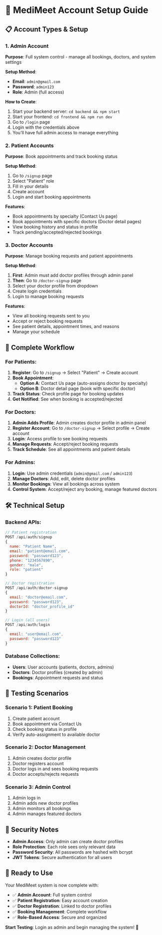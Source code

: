 # 🏥 MediMeet Account Setup Guide

## 📋 **Account Types & Setup**

### **1. Admin Account**
**Purpose**: Full system control - manage all bookings, doctors, and system settings

**Setup Method**: 
- **Email**: `admin@gmail.com`
- **Password**: `admin123`
- **Role**: Admin (full access)

**How to Create**:
1. Start your backend server: `cd backend && npm start`
2. Start your frontend: `cd frontend && npm run dev`
3. Go to `/login` page
4. Login with the credentials above
5. You'll have full admin access to manage everything

### **2. Patient Accounts**
**Purpose**: Book appointments and track booking status

**Setup Method**:
1. Go to `/signup` page
2. Select "Patient" role
3. Fill in your details
4. Create account
5. Login and start booking appointments

**Features**:
- Book appointments by specialty (Contact Us page)
- Book appointments with specific doctors (Doctor detail pages)
- View booking history and status in profile
- Track pending/accepted/rejected bookings

### **3. Doctor Accounts**
**Purpose**: Manage booking requests and patient appointments

**Setup Method**:
1. **First**: Admin must add doctor profiles through admin panel
2. **Then**: Go to `/doctor-signup` page
3. Select your doctor profile from dropdown
4. Create login credentials
5. Login to manage booking requests

**Features**:
- View all booking requests sent to you
- Accept or reject booking requests
- See patient details, appointment times, and reasons
- Manage your schedule

## 🔄 **Complete Workflow**

### **For Patients**:
1. **Register**: Go to `/signup` → Select "Patient" → Create account
2. **Book Appointment**: 
   - **Option A**: Contact Us page (auto-assigns doctor by specialty)
   - **Option B**: Doctor detail page (book with specific doctor)
3. **Track Status**: Check profile page for booking updates
4. **Get Notified**: See when booking is accepted/rejected

### **For Doctors**:
1. **Admin Adds Profile**: Admin creates doctor profile in admin panel
2. **Register Account**: Go to `/doctor-signup` → Select profile → Create account
3. **Login**: Access profile to see booking requests
4. **Manage Requests**: Accept/reject booking requests
5. **Track Schedule**: See all appointments and patient details

### **For Admins**:
1. **Login**: Use admin credentials (`admin@gmail.com` / `admin123`)
2. **Manage Doctors**: Add, edit, delete doctor profiles
3. **Monitor Bookings**: View all bookings across system
4. **Control System**: Accept/reject any booking, manage featured doctors

## 🛠 **Technical Setup**

### **Backend APIs**:
```javascript
// Patient registration
POST /api/auth/signup
{
  name: "Patient Name",
  email: "patient@email.com",
  password: "password123",
  phone: "1234567890",
  gender: "male",
  role: "patient"
}

// Doctor registration
POST /api/auth/doctor-signup
{
  email: "doctor@email.com",
  password: "password123",
  doctorId: "doctor_profile_id"
}

// Login (all users)
POST /api/auth/login
{
  email: "user@email.com",
  password: "password123"
}
```

### **Database Collections**:
- **Users**: User accounts (patients, doctors, admins)
- **Doctors**: Doctor profiles (created by admin)
- **Bookings**: Appointment requests and status

## 🎯 **Testing Scenarios**

### **Scenario 1: Patient Booking**
1. Create patient account
2. Book appointment via Contact Us
3. Check booking status in profile
4. Verify auto-assignment to available doctor

### **Scenario 2: Doctor Management**
1. Admin creates doctor profile
2. Doctor registers account
3. Doctor logs in and sees booking requests
4. Doctor accepts/rejects requests

### **Scenario 3: Admin Control**
1. Admin logs in
2. Admin adds new doctor profiles
3. Admin monitors all bookings
4. Admin manages featured doctors

## 🔐 **Security Notes**

- **Admin Access**: Only admin can create doctor profiles
- **Role Protection**: Each role sees only relevant data
- **Password Security**: All passwords are hashed with bcrypt
- **JWT Tokens**: Secure authentication for all users

## 🚀 **Ready to Use**

Your MediMeet system is now complete with:
- ✅ **Admin Account**: Full system control
- ✅ **Patient Registration**: Easy account creation
- ✅ **Doctor Registration**: Linked to doctor profiles
- ✅ **Booking Management**: Complete workflow
- ✅ **Role-Based Access**: Secure and organized

**Start Testing**: Login as admin and begin managing the system! 🎉 